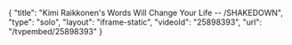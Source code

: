 {
    "title": "Kimi Raikkonen's Words Will Change Your Life -- \/SHAKEDOWN",
    "type": "solo",
    "layout": "iframe-static",
    "videoId": "25898393",
    "url": "\/tvpembed\/25898393"
}